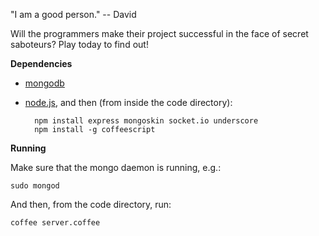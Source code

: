 "I am a good person." -- David

Will the programmers make their project successful in the face of secret saboteurs? Play today to find out!

__Dependencies__

* [mongodb](http://www.mongodb.org/)
* [node.js](http://nodejs.org/), and then (from inside the code directory):


		npm install express mongoskin socket.io underscore
		npm install -g coffeescript

__Running__

Make sure that the mongo daemon is running, e.g.:

	sudo mongod

And then, from the code directory, run:

	coffee server.coffee